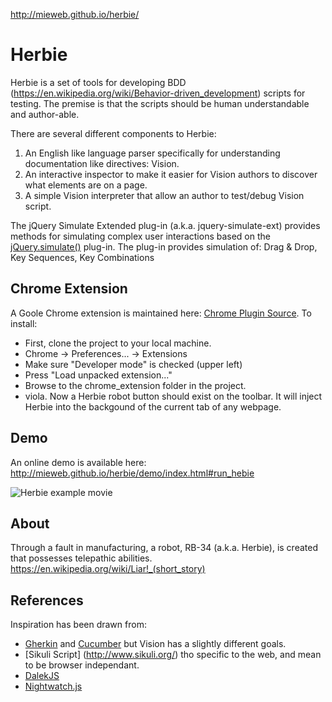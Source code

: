 http://mieweb.github.io/herbie/

Herbie
======

Herbie is a set of tools for developing BDD (https://en.wikipedia.org/wiki/Behavior-driven_development) scripts for testing.  The premise is that the scripts should be human understandable and author-able.

There are several different components to Herbie:

1. An English like language parser specifically for understanding documentation like directives: Vision.
2. An interactive inspector to make it easier for Vision authors to discover what elements are on a page.
3. A simple Vision interpreter that allow an author to test/debug Vision script. 

The jQuery Simulate Extended plug-in (a.k.a. jquery-simulate-ext) provides methods for simulating complex
user interactions based on the [jQuery.simulate()](https://github.com/jquery/jquery-simulate) plug-in.
The plug-in provides simulation of: Drag & Drop, Key Sequences, Key Combinations

Chrome Extension
----------------
A Goole Chrome extension is maintained here: [Chrome Plugin Source](chrome_extension).  To install:
* First, clone the project to your local machine.
* Chrome -> Preferences... -> Extensions 
* Make sure "Developer mode" is checked (upper left)
* Press "Load unpacked extension..."
* Browse to the chrome_extension folder in the project.
* viola.  Now a Herbie robot button should exist on the toolbar.  It will inject Herbie into the backgound of the current tab of any webpage.

Demo
----
An online demo is available here: http://mieweb.github.io/herbie/demo/index.html#run_hebie

![Herbie example movie](http://mieweb.github.io/herbie/herbie_movie.gif)

About
-----
Through a fault in manufacturing, a robot, RB-34 (a.k.a. Herbie), is created that possesses telepathic abilities. https://en.wikipedia.org/wiki/Liar!_(short_story)

References
----------

Inspiration has been drawn from:
* [Gherkin](https://github.com/cucumber/cucumber/wiki/Gherkin) and [Cucumber](https://cukes.info/) but Vision has a slightly different goals.
* [Sikuli Script] (http://www.sikuli.org/) tho specific to the web, and mean to be browser independant.
* [DalekJS](http://dalekjs.com/pages/documentation.html)
* [Nightwatch.js](http://nightwatchjs.org/)
